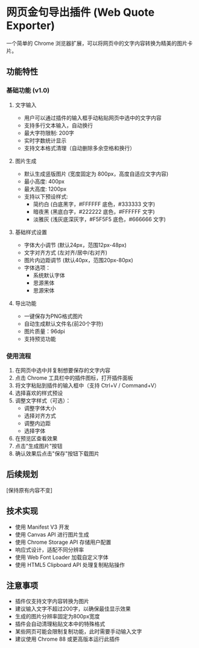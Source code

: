 # 网页金句导出插件 (Web Quote Exporter)

一个简单的 Chrome 浏览器扩展，可以将网页中的文字内容转换为精美的图片卡片。

## 功能特性

### 基础功能 (v1.0)
1. 文字输入
   - 用户可以通过插件的输入框手动粘贴网页中选中的文字内容
   - 支持多行文本输入，自动换行
   - 最大字符限制: 200字
   - 实时字数统计显示
   - 支持文本格式清理（自动删除多余空格和换行）

2. 图片生成
   - 默认生成竖版图片 (宽度固定为 800px，高度自适应文字内容)
   - 最小高度: 400px
   - 最大高度: 1200px
   - 支持以下预设样式:
     * 简约白 (白底黑字，#FFFFFF 底色，#333333 文字)
     * 暗夜黑 (黑底白字，#222222 底色，#FFFFFF 文字)
     * 淡雅灰 (浅灰底深灰字，#F5F5F5 底色，#666666 文字)

3. 基础样式设置
   - 字体大小调节 (默认24px，范围12px-48px)
   - 文字对齐方式 (左对齐/居中/右对齐)
   - 图片内边距调节 (默认40px，范围20px-80px)
   - 字体选项：
     * 系统默认字体
     * 思源黑体
     * 思源宋体

4. 导出功能
   - 一键保存为PNG格式图片
   - 自动生成默认文件名(前20个字符)
   - 图片质量：96dpi
   - 支持预览功能

### 使用流程
1. 在网页中选中并复制想要保存的文字内容
2. 点击 Chrome 工具栏中的插件图标，打开插件面板
3. 将文字粘贴到插件的输入框中（支持 Ctrl+V / Command+V）
4. 选择喜欢的样式预设
5. 调整文字样式（可选）：
   - 调整字体大小
   - 选择对齐方式
   - 调整内边距
   - 选择字体
6. 在预览区查看效果
7. 点击"生成图片"按钮
8. 确认效果后点击"保存"按钮下载图片

## 后续规划
[保持原有内容不变]

## 技术实现
- 使用 Manifest V3 开发
- 使用 Canvas API 进行图片生成
- 使用 Chrome Storage API 存储用户配置
- 响应式设计，适配不同分辨率
- 使用 Web Font Loader 加载自定义字体
- 使用 HTML5 Clipboard API 处理复制粘贴操作

## 注意事项
- 插件仅支持文字内容转换为图片
- 建议输入文字不超过200字，以确保最佳显示效果
- 生成的图片分辨率固定为800px宽度
- 插件会自动清理粘贴文本中的特殊格式
- 某些网页可能会限制复制功能，此时需要手动输入文字
- 建议使用 Chrome 88 或更高版本运行此插件